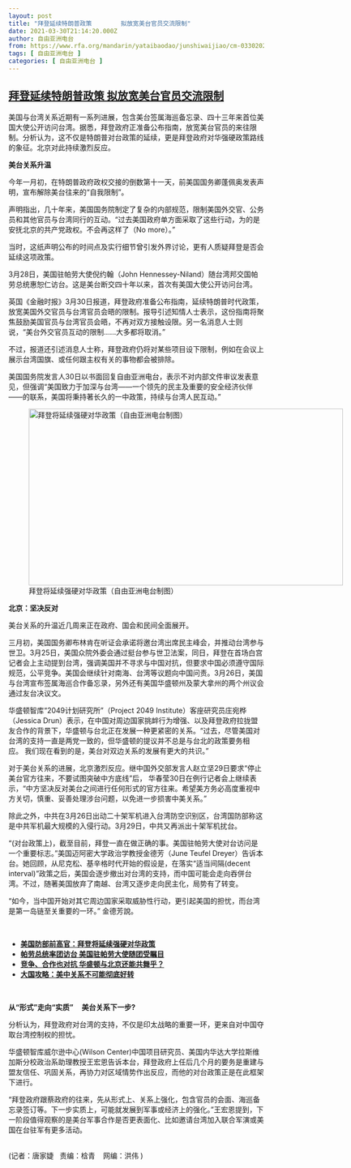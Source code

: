 ```yaml
---
layout: post
title: "拜登延续特朗普政策        拟放宽美台官员交流限制"
date: 2021-03-30T21:14:20.000Z
author: 自由亚洲电台
from: https://www.rfa.org/mandarin/yataibaodao/junshiwaijiao/cm-03302021134141.html
tags: [ 自由亚洲电台 ]
categories: [ 自由亚洲电台 ]
---
```

<!--1617138860000-->
[拜登延续特朗普政策        拟放宽美台官员交流限制](https://www.rfa.org/mandarin/yataibaodao/junshiwaijiao/cm-03302021134141.html)
------

<div>
<p></p><p>美国与台湾关系近期有一系列进展，包含美台签属海巡备忘录、四十三年来首位美国大使公开访问台湾。据悉，拜登政府正准备公布指南，放宽美台官员的来往限制。分析认为，这不仅是特朗普对台政策的延续，更是拜登政府对华强硬政策路线的象征。北京对此持续激烈反应。<span></span></p><p><span><strong>美台关系升温</strong></span><span><strong>      <br/></strong></span></p><p><span><span>今年一月初，在特朗普政府政权交接的倒数第十一</span>天，前美国国务卿蓬佩奥发表声明，宣布解除美台往来的“自我限制”。</span></p><p><span><span>声明指出，几十年来，美国国务院制定了复杂的内部规范，限制美国外交官、公务员和其他官员与台湾同行的互动。“过去美国政府单方面采取了这些行动，为的是安抚北京的共产党政权。不会再这样了（</span>No more）。”</span></p><p><span>当时，这纸声明公布的时间点及实行细节曾引发外界讨论，更有人质疑拜登是否会延续这项政策。</span></p><p><span>3月28日，美国驻帕劳大使倪约翰（John Hennessey-Niland）随台湾邦交国帕劳总统惠恕仁访台。这是美台断交四十年以来，首次有美国大使公开访问台湾。</span></p><p><span><span>英国《金融时报》</span>3月30日报道，拜登政府准备公布指南，延续特朗普时代政策，放宽美国外交官员与台湾官员会晤的限制。报导引述知情人士表示，这份指南将聚焦鼓励美国官员与台湾官员会晤，不再对双方接触设限。另一名消息人士则说，“美台外交官员互动的限制......大多都将取消。”</span></p><p><span>不过，报道还引述消息人士称，拜登政府仍将对某些项目设下限制，例如在会议上展示台湾国旗、或任何跟主权有关的事物都会被排除。</span></p><p><span><span>美国国务院发言人</span>30日以书面回复自由亚洲电台，表示不对内部文件审议发表意见，但强调“<span>美国致力于加深与台湾——一个领先的民主及重要的安全经济伙伴——的联系，美国将秉持著长久的一中政策，持续与台湾人民互动。</span>”</span></p><p><span><figure class="image-richtext image-inline captioned" style="width:620px;"><img alt="拜登将延续强硬对华政策（自由亚洲电台制图）" height="349" src="https://www.rfa.org/mandarin/yataibaodao/junshiwaijiao/cm-03302021134141.html/hj0330.jpg/@@images/da3f485a-533c-444c-b5b9-cfa07bac83c9.jpeg" title="hj0330.jpg" width="620"/><figcaption class="image-caption">拜登将延续强硬对华政策（自由亚洲电台制图）</figcaption><small></small></figure></span></p><p><span><strong><span>北京：</span></strong><strong></strong><strong><span>坚决反对</span></strong></span></p><p><span>美台关系的升温近几周来正在政府、国会和民间全面展开。</span></p><p><span><span>三月初，美国国务卿布林肯在听证会承诺将邀台湾出席民主峰会，并推动台湾参与世卫。</span>3月25日，美国众院外委会通过挺台参与世卫法案，同日，拜登在首场白宫记者会上主动提到台湾，强调美国并不寻求与中国对抗，但要求中国必须遵守国际规范，公平竞争。美国会继续针对南海、台湾等议题向中国问责。3月26日，美国与台湾宣布签属海巡合作备忘录，另外还有美国华盛顿州及蒙大拿州的两个州议会通过友台决议文。</span></p><p><span></span><span>华盛顿智库“2049<span>计划研究所”（</span>Project 2049 Institute<span>）客座研究员庄宛桦（</span>Jessica Drun<span>）表示，在中国对周边国家挑衅行为增强、以及拜登政府拉拢盟友合作的背景下，华盛顿与台北正在发展一种更紧密的关系。“<span>过去，尽管美国对台湾的支持一直是两党一致的，但华盛顿的提议并不总是与台北的政策要务相应。</span> <span>我们现在看到的是，美台对双边关系的发展有更大的共识</span></span><span>。”</span></span></p><p><span><span>对于美台关系的进展，北京激烈反应。继中国外交部发言人赵立坚</span>29日要求“停止美台官方往来，不要试图突破中方底线”后， 华春莹30日在例行记者会上继续表示，“<span>中方坚决反对美台之间进行任何形式的官方往来。希望美方务必高度重视中方关切，慎重、妥善处理涉台问题，以免进一步损害中美关系。”</span></span></p><p><span><span>除此之外，中共在</span>3月26日出动二十架军机进入台湾防空识别区，台湾国防部称这是中共军机最大规模的入侵行动。3月29日，中共又再派出十架军机扰台。</span></p><p><span><span>“</span><span>(</span><span>对台政策上</span><span>)</span><span>，截至目前，拜登一直在做正确的事。美国驻帕劳大使对台访问是一个重要标志</span><span>。”美国迈阿密大学政治学教授金德芳（</span>June Teufel Dreyer）告诉本台。她<span>回顾，从尼克松、基辛格时代开始的假设是，在落实“适当间隔</span>(decent interval)”政策之后，美国会逐步撤出对台湾的支持，而中国可能会走向吞併台湾。不过，随著美国放弃了南越、台湾又逐步走向民主化，局势有了转变。</span></p><p><span><span>“<span>如今，当中国开始对其它周边国家采取威胁性行动，更引起美国的担忧，而台湾是第一岛链至关重要的一环。</span>”</span> 金德芳說。</span></p><p><br/></p><ul><li><a href="https://www.rfa.org/mandarin/yataibaodao/junshiwaijiao/hc-03292021170451.html"><strong>美国防部前高官：拜登将延续强硬对华政策</strong></a></li><li><strong><a href="https://www.rfa.org/mandarin/yataibaodao/gangtai/hcm0330a-03302021053601.html">帕劳总统率团访台 美国驻帕劳大使随团受瞩目</a></strong></li><li><strong><a href="https://www.rfa.org/mandarin/yataibaodao/junshiwaijiao/rc-03042021130531.html">竞争、合作也对抗 华盛顿与北京还能共舞乎？</a></strong></li><li><strong><a href="https://www.rfa.org/mandarin/zhuanlan/daguogonglue/dip-11062020092707.html">大国攻略：美中关系不可能彻底好转</a></strong></li></ul><p><br/></p><p><span><strong><span>从</span></strong><strong>“</strong><strong><span>形式</span></strong><strong>”</strong><strong><span>走向</span></strong><strong>“</strong><strong>实质</strong><strong>”     </strong><strong><span>美台关系下一步</span></strong><strong>?</strong></span></p><p><span>分析认为，拜登政府对台湾的支持，不仅是印太战略的重要一环，更来自对中国夺取台湾控制权的担忧。</span></p><p><span><span>华盛顿智库威尔逊中心</span>(Wilson Center)中国项目研究员、美国内华达大学拉斯维加斯分校政治系助理教授王宏恩告诉本台，拜登政府上任后几个月的要务是重建与盟友信任、巩固关系，再协力对区域情势作出反应，而他的对台政策正是在此框架下进行。</span></p><p><span>“<span>拜登政府跟蔡政府的往来，先从形式上、关系上强化，包含官员的会面、海巡备忘录签订等。下一步实质上，可能就发展到军事或经济上的强化</span>。”王宏恩提到，下一阶段值得观察的是美台军事合作是否更表面化、比如邀请台湾加入联合军演或美国在台驻军有更多活动。</span></p><p><br/>(记者：唐家婕   责编：梒青    网编：洪伟 )</p>
</div>
